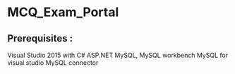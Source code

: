 # MCQ_Exam_Portal
## Prerequisites :
Visual Studio 2015 with C# ASP.NET 
MySQL, MySQL workbench
MySQL for visual studio
MySQL connector
